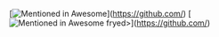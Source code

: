 [![Mentioned in Awesome <Cooled>](https://awesome.re/mentioned-badge.svg)](https://github.com/<INSERT LIST URL>)
[![Mentioned in Awesome fryed>](https://awesome.re/mentioned-badge-flat.svg)](https://github.com/<INSERT LIST URL>)
